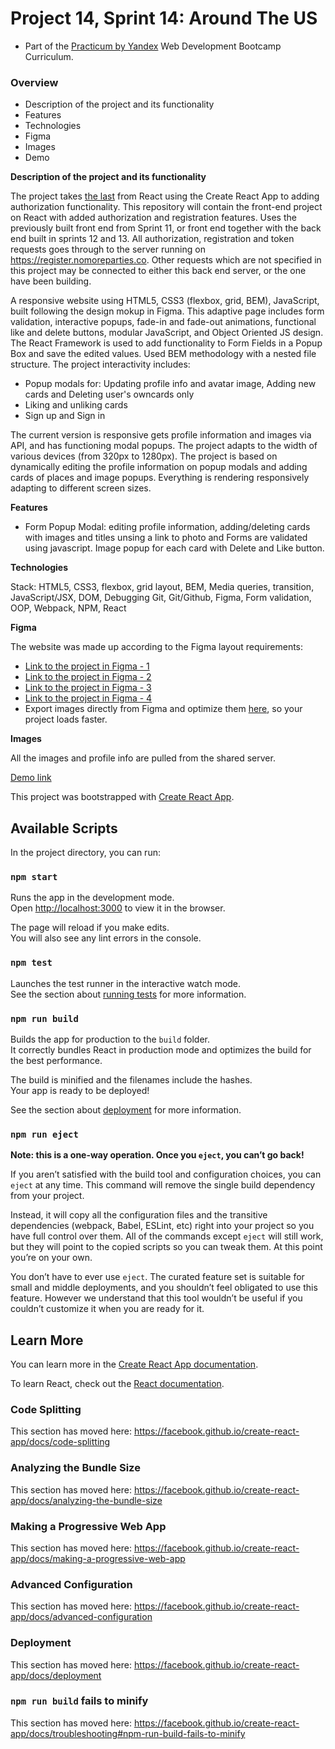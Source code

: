 # Project 14, Sprint 14: Around The US
* Part of the [Practicum by Yandex](https://practicum.yandex.com/) Web Development Bootcamp Curriculum.

### Overview

* Description of the project and its functionality
* Features
* Technologies
* Figma
* Images
* Demo

**Description of the project and its functionality**

The project takes [the last](https://github.com/lindakovacs/around-react) from React using the Create React App to adding authorization functionality.
This repository will contain the front-end project on React with added authorization and registration features.
Uses the previously built front end from Sprint 11, or front end together with the back end built in sprints 12 and 13. 
All authorization, registration and token requests goes through to the server running on https://register.nomoreparties.co. Other requests which are not specified in this project may be connected to either this back end server, or the one have been building.

A responsive website using HTML5, CSS3 (flexbox, grid, BEM), JavaScript, built following the design mokup in Figma. 
This adaptive page includes form validation, interactive popups, fade-in and fade-out animations, functional like and delete buttons, modular JavaScript, and Object Oriented JS design.
The React Framework is used to add functionality to Form Fields in a Popup Box and save the edited values. Used BEM methodology with a nested file structure. 
The project interactivity includes:

- Popup modals for: Updating profile info and avatar image, Adding new cards and Deleting user's owncards only
- Liking and unliking cards
- Sign up and Sign in

The current version is responsive gets profile information and images via API, and has functioning modal popups.
The project adapts to the width of various devices (from 320px to 1280px). The project is based on dynamically editing the profile information on popup modals and adding cards of places and image popups. Everything is rendering responsively adapting to different screen sizes.

**Features**

- Form Popup Modal: editing profile information, adding/deleting cards with images and titles unsing a link to photo and Forms are validated using javascript. Image popup for each card with Delete and Like button.

**Technologies**

Stack: HTML5, CSS3, flexbox, grid layout, BEM, Media queries, transition, JavaScript/JSX, DOM, Debugging Git, Git/Github, Figma, Form validation, OOP, Webpack, NPM, React

**Figma**

The website was made up according to the Figma layout requirements:
* [Link to the project in Figma - 1](
   https://www.figma.com/file/mUgu8OSHWE0M6p6vfwmdu9/Sprint-4-Around-The-U.S.-desktop-mobile?node-id=0%3A1)
* [Link to the project in Figma - 2](
   https://www.figma.com/file/avLHzpJw2dmU2NaDATZ6CX/Sprint-5%3A-Around-The-U.S.-%2F-desktop-%2B-mobile?node-id=0%3A1)
* [Link to the project in Figma - 3](
   https://www.figma.com/file/KUbYgXnYElfzxCbcrlsOCE/Sprint-6%3A-Around-The-U.S.?node-id=0%3A1)
* [Link to the project in Figma - 4](https://www.figma.com/file/PJbelNQkbotPz2M1Lth55j/Sprint-14-EN?node-id=0%3A1)
* Export images directly from Figma and optimize them [here](https://tinypng.com/), so your project loads faster. 

**Images**

All the images and profile info are pulled from the shared server.

[Demo link](https://lindakovacs.github.io/react-around-auth/)


This project was bootstrapped with [Create React App](https://github.com/facebook/create-react-app).

## Available Scripts

In the project directory, you can run:

### `npm start`

Runs the app in the development mode.<br />
Open [http://localhost:3000](http://localhost:3000) to view it in the browser.

The page will reload if you make edits.<br />
You will also see any lint errors in the console.

### `npm test`

Launches the test runner in the interactive watch mode.<br />
See the section about [running tests](https://facebook.github.io/create-react-app/docs/running-tests) for more information.

### `npm run build`

Builds the app for production to the `build` folder.<br />
It correctly bundles React in production mode and optimizes the build for the best performance.

The build is minified and the filenames include the hashes.<br />
Your app is ready to be deployed!

See the section about [deployment](https://facebook.github.io/create-react-app/docs/deployment) for more information.

### `npm run eject`

**Note: this is a one-way operation. Once you `eject`, you can’t go back!**

If you aren’t satisfied with the build tool and configuration choices, you can `eject` at any time. This command will remove the single build dependency from your project.

Instead, it will copy all the configuration files and the transitive dependencies (webpack, Babel, ESLint, etc) right into your project so you have full control over them. All of the commands except `eject` will still work, but they will point to the copied scripts so you can tweak them. At this point you’re on your own.

You don’t have to ever use `eject`. The curated feature set is suitable for small and middle deployments, and you shouldn’t feel obligated to use this feature. However we understand that this tool wouldn’t be useful if you couldn’t customize it when you are ready for it.

## Learn More

You can learn more in the [Create React App documentation](https://facebook.github.io/create-react-app/docs/getting-started).

To learn React, check out the [React documentation](https://reactjs.org/).

### Code Splitting

This section has moved here: https://facebook.github.io/create-react-app/docs/code-splitting

### Analyzing the Bundle Size

This section has moved here: https://facebook.github.io/create-react-app/docs/analyzing-the-bundle-size

### Making a Progressive Web App

This section has moved here: https://facebook.github.io/create-react-app/docs/making-a-progressive-web-app

### Advanced Configuration

This section has moved here: https://facebook.github.io/create-react-app/docs/advanced-configuration

### Deployment

This section has moved here: https://facebook.github.io/create-react-app/docs/deployment

### `npm run build` fails to minify

This section has moved here: https://facebook.github.io/create-react-app/docs/troubleshooting#npm-run-build-fails-to-minify
